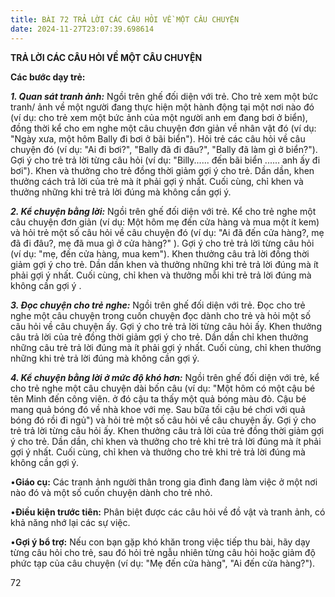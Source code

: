 ```yaml
---
title: BÀI 72 TRẢ LỜI CÁC CÂU HỎI VỀ MỘT CÂU CHUYỆN
date: 2024-11-27T23:07:39.698614
---
```


**TRẢ LỜI CÁC CÂU HỎI VỀ MỘT CÂU CHUYỆN**

**Các bước dạy trẻ:**

***1. Quan sát tranh ảnh:*** Ngồi trên ghế đối diện với trẻ. Cho trẻ
xem một bức tranh/ ảnh về một người đang thực hiện một hành động tại
một nơi nào đó (ví dụ: cho trẻ xem một bức ảnh của một người anh em
đang bơi ở biển), đồng thời kể cho em nghe một câu chuyện đơn giản về
nhân vật đó (ví dụ: "Ngày xưa, một hôm Bally đi bơi ở bãi biển"). Hỏi
trẻ các câu hỏi về câu chuyện đó (ví dụ: "Ai đi bơi?", "Bally đã đi
đâu?", "Bally đã làm gì ở biển?"). Gợi ý cho trẻ trả lời từng câu hỏi
(ví dụ: "Billy...... đến bãi biển ...... anh ấy đi bơi"). Khen và
thưởng cho trẻ đồng thời giảm gợi ý cho trẻ. Dần dần, khen thưởng cách
trả lời của trẻ mà ít phải gợi ý nhất. Cuối cùng, chỉ khen và thưởng
những khi trẻ trả lời đúng mà không cần gợi ý.

***2. Kể chuyện bằng lời:*** Ngồi trên ghế đối diện với trẻ. Kể cho
trẻ nghe một câu chuyện đơn giản (ví dụ: Một hôm mẹ đến cửa hàng và
mua một ít kem) và hỏi trẻ một số câu hỏi về câu chuyện đó (ví dụ: "Ai
đã đến cửa hàng?, mẹ đã đi đâu?, mẹ đã mua gì ở cửa hàng?" ). Gợi ý
cho trẻ trả lời từng câu hỏi (ví dụ: "mẹ, đến cửa hàng, mua kem").
Khen thưởng câu trả lời đồng thời giảm gợi ý cho trẻ. Dần dần khen và
thưởng những khi trẻ trả lời đúng mà ít phải gợi ý nhất. Cuối cùng,
chỉ khen và thưởng mỗi khi trẻ trả lời đúng mà không cần gợi ý .

***3. Đọc chuyện cho trẻ nghe:*** Ngồi trên ghế đối diện với trẻ. Đọc
cho trẻ nghe một câu chuyện trong cuốn chuyện đọc dành cho trẻ và hỏi
một số câu hỏi về câu chuyện ấy. Gợi ý cho trẻ trả lời từng câu hỏi
ấy. Khen thưởng câu trả lời của trẻ đồng thời giảm gợi ý cho trẻ. Dần
dần chỉ khen thưởng những câu trẻ trả lời đúng mà ít phải gợi ý nhất.
Cuối cùng, chỉ khen thưởng những khi trẻ trả lời đúng mà không cần gợi
ý.

***4. Kể chuyện bằng lời ở mức độ khó hơn:*** Ngồi trên ghế đối diện
với trẻ, kể cho trẻ nghe một câu chuyện dài bốn câu (ví dụ: "Một hôm
có một cậu bé tên Minh đến công viên. ở đó cậu ta thấy một quả bóng
màu đỏ. Cậu bé mang quả bóng đó về nhà khoe với mẹ. Sau bữa tối cậu bé
chơi với quả bóng đó rồi đi ngủ") và hỏi trẻ một số câu hỏi về câu
chuyện ấy. Gợi ý cho trẻ trả lời từng câu hỏi ấy. Khen thưởng câu trả
lời của trẻ đồng thời giảm gợi ý cho trẻ. Dần dần, chỉ khen và thưởng
cho trẻ khi trẻ trả lời đúng mà ít phải gợi ý nhất. Cuối cùng, chỉ
khen và thưởng cho trẻ khi trẻ trả lời đúng mà không cần gợi ý.

•**Giáo cụ:** Các tranh ảnh người thân trong gia đình đang làm việc ở
một nơi nào đó và một số cuốn chuyện dành cho trẻ nhỏ.

•**Điều kiện trước tiên:** Phân biệt được các câu hỏi về đồ vật và
tranh ảnh, có khả năng nhớ lại các sự việc.

•**Gợi ý bổ trợ:** Nếu con bạn gặp khó khăn trong việc tiếp thu bài,
hãy dạy từng câu hỏi cho trẻ, sau đó hỏi trẻ ngẫu nhiên từng câu hỏi
hoặc giảm độ phức tạp của câu chuyện (ví dụ: "Mẹ đến cửa hàng", "Ai
đến cửa hàng?").

72


